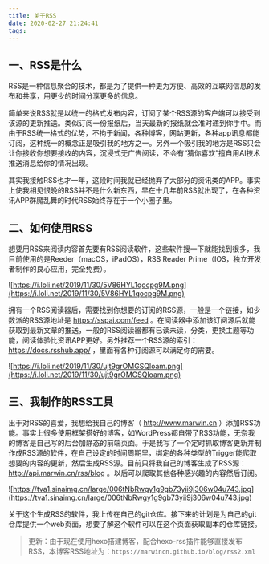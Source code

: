 ```yaml
---
title: 关于RSS
date: 2020-02-27 21:24:41
tags:
---
```




## 一、RSS是什么

RSS是一种信息聚合的技术，都是为了提供一种更为方便、高效的互联网信息的发布和共享，用更少的时间分享更多的信息。

简单来说RSS就是以统一的格式发布内容，订阅了某个RSS源的客户端可以接受到该源的更新推送。类似订阅一份报纸后，当天最新的报纸就会准时递到你手中。而由于RSS统一格式的优势，不拘于新闻，各种博客，网站更新，各种app讯息都能订阅，这种统一的概念正是吸引我的地方之一。另外一个吸引我的地方是RSS只会让你接收你想要接收的内容，沉浸式无广告阅读，不会有“猜你喜欢”擅自用AI技术推送消息给你的情况出现。

其实我接触RSS也才一年，这段时间我就已经抛弃了大部分的资讯类的APP。事实上使我相见恨晚的RSS并不是什么新东西，早在十几年前RSS就出现了，在各种资讯APP群魔乱舞的时代RSS始终存在于一个小圈子里。

## 二、如何使用RSS

想要用RSS来阅读内容首先要有RSS阅读软件，这些软件搜一下就能找到很多，我目前使用的是Reeder（macOS，iPadOS），RSS Reader Prime（IOS，独立开发者制作的良心应用，完全免费）。

![https://i.loli.net/2019/11/30/5V86HYL1qocpg9M.png](https://i.loli.net/2019/11/30/5V86HYL1qocpg9M.png)



拥有一个RSS阅读器后，需要找到你想要的订阅的RSS源，一般是一个链接，如少数派的RSS源地址是 https://sspai.com/feed 。在阅读器中添加该订阅源后就能获取到最新文章的推送，一般的RSS阅读器都有已读未读，分类，更换主题等功能，阅读体验比资讯APP更好。另外推荐一个RSS源的索引： https://docs.rsshub.app/ ，里面有各种订阅源可以满足你的需要。

![https://i.loli.net/2019/11/30/ujt9grOMGSQloam.png](https://i.loli.net/2019/11/30/ujt9grOMGSQloam.png)



## 三、我制作的RSS工具

出于对RSS的喜爱，我想给我自己的博客（ http://www.marwin.cn ）添加RSS功能。事实上很多使用框架搭好的博客，如WordPress都自带了RSS功能，无奈我的博客是自己写的后台加静态的前端页面。于是我写了一个定时抓取博客更新并制作成RSS源的软件，在自己设定的时间周期里，绑定的各种类型的Trigger能爬取想要的内容的更新，然后生成RSS源。目前只将我自己的博客生成了RSS源： http://api.marwin.cn/rss/blog 。以后可以爬取其他各种感兴趣的内容然后订阅。

![https://tva1.sinaimg.cn/large/006tNbRwgy1g9gb73yii9j306w04u743.jpg](https://tva1.sinaimg.cn/large/006tNbRwgy1g9gb73yii9j306w04u743.jpg)

关于这个生成RSS的软件，我上传在自己的git仓库。接下来的计划是为自己的git仓库提供一个web页面，想要了解这个软件可以在这个页面获取副本的仓库链接。



> 更新：由于现在使用hexo搭建博客，配合hexo-rss插件能够直接发布RSS，本博客RSS地址为：`https://marwincn.github.io/blog/rss2.xml`

